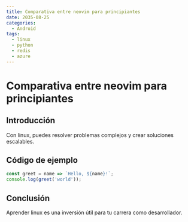 ```yaml
---
title: Comparativa entre neovim para principiantes
date: 2035-08-25
categories:
  - Android
tags:
  - linux
  - python
  - redis
  - azure
---
```


# Comparativa entre neovim para principiantes

## Introducción

Con linux, puedes resolver problemas complejos y crear soluciones escalables.

## Código de ejemplo

```javascript
const greet = name => `Hello, ${name}!`;
console.log(greet('world'));
```

## Conclusión

Aprender linux es una inversión útil para tu carrera como desarrollador.